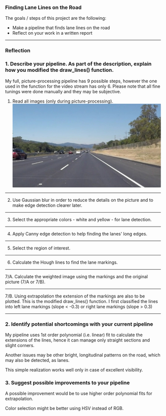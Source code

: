 ### Finding Lane Lines on the Road

The goals / steps of this project are the following:
* Make a pipeline that finds lane lines on the road
* Reflect on your work in a written report


[//]: # (Image References)
[image1]: ./pics/1_initial.jpg
[image2]: ./pics/2_smooth.jpg
[image3]: ./pics/3_color.jpg
[image4]: ./pics/4_canny.jpg
[image5]: ./pics/5_masked.jpg
[image6]: ./pics/6_hough.jpg
[image7]: ./pics/7_weighted.jpg
[image8]: ./pics/8_extrapolated.jpg
---

### Reflection

### 1. Describe your pipeline. As part of the description, explain how you modified the draw_lines() function.

My full, picture-processing pipeline has 9 possible steps, however the one used in the function for the video stream has only 6. Please note that all fine tunings were done manually and they may be subjective.

1. Read all images (only during picture-processing).
![alt text][image1]

---

2. Use Gaussian blur in order to reduce the details on the picture and to make edge detection clearer later.

---

3. Select the appropriate colors - white and yellow - for lane detection.

---

4. Apply Canny edge detection to help finding the lanes' long edges.

---

5. Select the region of interest.

---

6. Calculate the Hough lines to find the lane markings.

---

7/A. Calculate the weighted image using the markings and the original picture (7/A or 7/B).

---

7/B. Using extrapolation the extension of the markings are also to be plotted. This is the modified draw_lines() function. I first classified the lines into left lane markings (slope < -0.3) or right lane markings (slope > 0.3)

---


### 2. Identify potential shortcomings with your current pipeline

My pipeline uses 1st order polynomial (i.e. linear) fit to calculate the extensions of the lines, hence it can manage only straight sections and slight corners.

Another issues may be other bright, longitudinal patterns on the road, which may also be detected, as lanes.

This simple realization works well only in case of excellent visibility.

### 3. Suggest possible improvements to your pipeline

A possible improvement would be to use higher order polynomial fits for extrapolation.

Color selection might be better using HSV instead of RGB.
